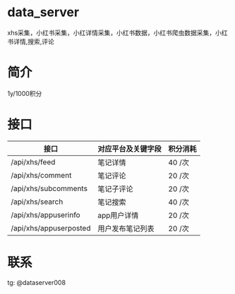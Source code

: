 # data_server
xhs采集，小红书采集，小红详情采集，小红书数据，小红书爬虫数据采集，小红书详情,搜索,评论

# 简介
1y/1000积分

# 接口

| 接口                     | 对应平台及关键字段 | 积分消耗  |
| ------------------------ | ------------------ |   -------- |
| /api/xhs/feed | 笔记详情                  | 40 /次                 |
| /api/xhs/comment | 笔记评论                  | 20 /次                 |
| /api/xhs/subcomments | 笔记子评论                  | 20 /次                 |
| /api/xhs/search | 笔记搜索                  | 40 /次                 |
| /api/xhs/appuserinfo | app用户详情                  | 20 /次                 |
| /api/xhs/appuserposted | 用户发布笔记列表                  | 20 /次                 | 
# 联系
tg: @dataserver008

